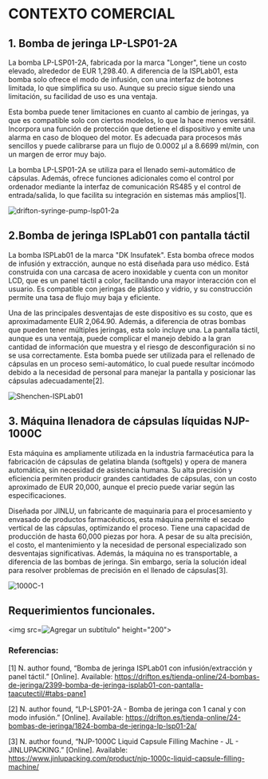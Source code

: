 # CONTEXTO COMERCIAL

## 1. Bomba de jeringa LP-LSP01-2A
La bomba LP-LSP01-2A, fabricada por la marca "Longer", tiene un costo elevado, alrededor de EUR 1,298.40. A diferencia de la ISPLab01, esta bomba solo ofrece el modo de infusión, con una interfaz de botones limitada, lo que simplifica su uso. Aunque su precio sigue siendo una limitación, su facilidad de uso es una ventaja.

Esta bomba puede tener limitaciones en cuanto al cambio de jeringas, ya que es compatible solo con ciertos modelos, lo que la hace menos versátil. Incorpora una función de protección que detiene el dispositivo y emite una alarma en caso de bloqueo del motor. Es adecuada para procesos más sencillos y puede calibrarse para un flujo de 0.0002 μl a 8.6699 ml/min, con un margen de error muy bajo.

La bomba LP-LSP01-2A se utiliza para el llenado semi-automático de cápsulas. Además, ofrece funciones adicionales como el control por ordenador mediante la interfaz de comunicación RS485 y el control de entrada/salida, lo que facilita su integración en sistemas más amplios[1].

![drifton-syringe-pump-lsp01-2a](https://github.com/user-attachments/assets/11aca355-82d3-43b9-8b89-7924a4ad288a)

## 2.Bomba de jeringa ISPLab01 con pantalla táctil
La bomba ISPLab01  de la marca "DK Insufatek". Esta bomba ofrece modos de infusión y extracción, aunque no está diseñada para uso médico. Está construida con una carcasa de acero inoxidable y cuenta con un monitor LCD, que es un panel táctil a color, facilitando una mayor interacción con el usuario. Es compatible con jeringas de plástico y vidrio, y su construcción permite una tasa de flujo muy baja y eficiente.

Una de las principales desventajas de este dispositivo es su costo, que es aproximadamente EUR 2,064.90. Además, a diferencia de otras bombas que pueden tener múltiples jeringas, esta solo incluye una. La pantalla táctil, aunque es una ventaja, puede complicar el manejo debido a la gran cantidad de información que muestra y el riesgo de desconfiguración si no se usa correctamente. Esta bomba puede ser utilizada para el rellenado de cápsulas en un proceso semi-automático, lo cual puede resultar incómodo debido a la necesidad de personal para manejar la pantalla y posicionar las cápsulas adecuadamente[2].

![Shenchen-ISPLab01](https://github.com/user-attachments/assets/b9955c1f-d0b1-4f42-8620-19cd869916ee) 

## 3. Máquina llenadora de cápsulas líquidas NJP-1000C
Esta máquina es ampliamente utilizada en la industria farmacéutica para la fabricación de cápsulas de gelatina blanda (softgels) y opera de manera automática, sin necesidad de asistencia humana. Su alta precisión y eficiencia permiten producir grandes cantidades de cápsulas, con un costo aproximado de EUR 20,000, aunque el precio puede variar según las especificaciones.

Diseñada por JINLU, un fabricante de maquinaria para el procesamiento y envasado de productos farmacéuticos, esta máquina permite el secado vertical de las cápsulas, optimizando el proceso. Tiene una capacidad de producción de hasta 60,000 piezas por hora. A pesar de su alta precisión, el costo, el mantenimiento y la necesidad de personal especializado son desventajas significativas. Además, la máquina no es transportable, a diferencia de las bombas de jeringa. Sin embargo, sería la solución ideal para resolver problemas de precisión en el llenado de cápsulas[3].

![1000C-1](https://github.com/user-attachments/assets/4a3b6e35-1c12-4b64-a8d8-0da21cf1e3b4)

## Requerimientos funcionales.
<img src=![Agregar un subtítulo](https://github.com/user-attachments/assets/91964dcc-b8d9-450d-b604-b04987abd379)" height="200">


### Referencias:
[1] N. author found, “Bomba de jeringa ISPLab01 con infusión/extracción y panel táctil.” [Online]. Available: https://drifton.es/tienda-online/24-bombas-de-jeringa/2399-bomba-de-jeringa-isplab01-con-pantalla-taacutectil/#tabs-pane1

[2] N. author found, “LP-LSP01-2A - Bomba de jeringa con 1 canal y con modo infusión.” [Online]. Available: https://drifton.es/tienda-online/24-bombas-de-jeringa/1824-bomba-de-jeringa-lp-lsp01-2a/

[3] N. author found, “NJP-1000C Liquid Capsule Filling Machine - JL - JINLUPACKING.” [Online]. Available: https://www.jinlupacking.com/product/njp-1000c-liquid-capsule-filling-machine/


